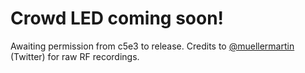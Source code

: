 # Crowd LED coming soon!

Awaiting permission from c5e3 to release. Credits to [@muellermartin](https://twitter.com/muellermartin) (Twitter) for raw RF recordings.
